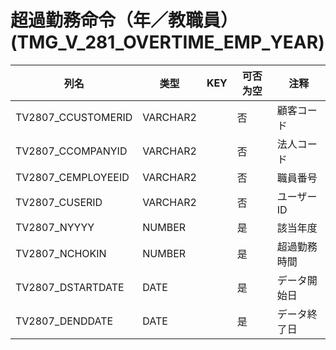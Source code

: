 # 超過勤務命令（年／教職員）(TMG_V_281_OVERTIME_EMP_YEAR)
| 列名   | 类型   | KEY  | 可否为空 | 注释   |
| ---- | ---- | ---- | ---- | ---- |
|TV2807_CCUSTOMERID|VARCHAR2||否|顧客コード|
|TV2807_CCOMPANYID|VARCHAR2||否|法人コード|
|TV2807_CEMPLOYEEID|VARCHAR2||否|職員番号|
|TV2807_CUSERID|VARCHAR2||否|ユーザーID|
|TV2807_NYYYY|NUMBER||是|該当年度|
|TV2807_NCHOKIN|NUMBER||是|超過勤務時間|
|TV2807_DSTARTDATE|DATE||是|データ開始日|
|TV2807_DENDDATE|DATE||是|データ終了日|
